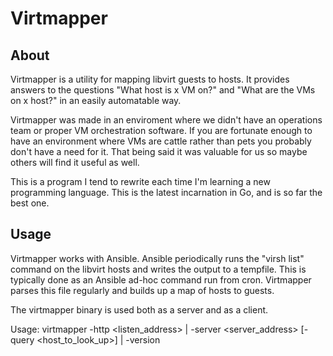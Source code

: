 # Virtmapper
## About

Virtmapper is a utility for mapping libvirt guests to hosts.  It provides answers to the questions "What host is x VM on?" and "What are the VMs on x host?" in an easily automatable way.

Virtmapper was made in an enviroment where we didn't have an operations team or proper VM orchestration software.  If you are fortunate enough to have an environment where VMs are cattle rather than pets you probably don't have a need for it.  That being said it was valuable for us so maybe others will find it useful as well.

This is a program I tend to rewrite each time I'm learning a new programming language.  This is the latest incarnation in Go, and is so far the best one.

## Usage
Virtmapper works with Ansible.  Ansible periodically runs the "virsh list" command on the libvirt hosts and writes the output to a tempfile.  This is typically done as an Ansible ad-hoc command run from cron.  Virtmapper parses this file regularly and builds up a map of hosts to guests.

The virtmapper binary is used both as a server and as a client.  

Usage:
virtmapper -http <listen_address> | -server <server_address> [-query <host_to_look_up>] | -version
